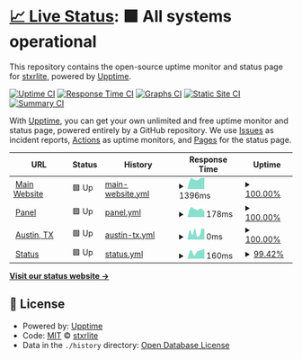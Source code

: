 # [📈 Live Status](https://status.xoro-hosting.com): <!--live status--> **🟩 All systems operational**

This repository contains the open-source uptime monitor and status page for [stxrlite](twitch.tv/xxitzreaper), powered by [Upptime](https://github.com/upptime/upptime).

[![Uptime CI](https://github.com/stxrlite/xoro-updates/workflows/Uptime%20CI/badge.svg)](https://github.com/stxrlite/xoro-updates/actions?query=workflow%3A%22Uptime+CI%22)
[![Response Time CI](https://github.com/stxrlite/xoro-updates/workflows/Response%20Time%20CI/badge.svg)](https://github.com/stxrlite/xoro-updates/actions?query=workflow%3A%22Response+Time+CI%22)
[![Graphs CI](https://github.com/stxrlite/xoro-updates/workflows/Graphs%20CI/badge.svg)](https://github.com/stxrlite/xoro-updates/actions?query=workflow%3A%22Graphs+CI%22)
[![Static Site CI](https://github.com/stxrlite/xoro-updates/workflows/Static%20Site%20CI/badge.svg)](https://github.com/stxrlite/xoro-updates/actions?query=workflow%3A%22Static+Site+CI%22)
[![Summary CI](https://github.com/stxrlite/xoro-updates/workflows/Summary%20CI/badge.svg)](https://github.com/stxrlite/xoro-updates/actions?query=workflow%3A%22Summary+CI%22)

With [Upptime](https://upptime.js.org), you can get your own unlimited and free uptime monitor and status page, powered entirely by a GitHub repository. We use [Issues](https://github.com/stxrlite/xoro-updates/issues) as incident reports, [Actions](https://github.com/stxrlite/xoro-updates/actions) as uptime monitors, and [Pages](https://status.xoro-hosting.com) for the status page.

<!--start: status pages-->
<!-- This summary is generated by Upptime (https://github.com/upptime/upptime) -->
<!-- Do not edit this manually, your changes will be overwritten -->
<!-- prettier-ignore -->
| URL | Status | History | Response Time | Uptime |
| --- | ------ | ------- | ------------- | ------ |
| <img alt="" src="https://icons.duckduckgo.com/ip3/xoro-hosting.com.ico" height="13"> [Main Website](https://xoro-hosting.com) | 🟩 Up | [main-website.yml](https://github.com/stxrlite/xoro-updates/commits/HEAD/history/main-website.yml) | <details><summary><img alt="Response time graph" src="./graphs/main-website/response-time-week.png" height="20"> 1396ms</summary><br><a href="https://status.xoro-hosting.com/history/main-website"><img alt="Response time 1396" src="https://img.shields.io/endpoint?url=https%3A%2F%2Fraw.githubusercontent.com%2Fstxrlite%2Fxoro-updates%2FHEAD%2Fapi%2Fmain-website%2Fresponse-time.json"></a><br><a href="https://status.xoro-hosting.com/history/main-website"><img alt="24-hour response time 1401" src="https://img.shields.io/endpoint?url=https%3A%2F%2Fraw.githubusercontent.com%2Fstxrlite%2Fxoro-updates%2FHEAD%2Fapi%2Fmain-website%2Fresponse-time-day.json"></a><br><a href="https://status.xoro-hosting.com/history/main-website"><img alt="7-day response time 1396" src="https://img.shields.io/endpoint?url=https%3A%2F%2Fraw.githubusercontent.com%2Fstxrlite%2Fxoro-updates%2FHEAD%2Fapi%2Fmain-website%2Fresponse-time-week.json"></a><br><a href="https://status.xoro-hosting.com/history/main-website"><img alt="30-day response time 1396" src="https://img.shields.io/endpoint?url=https%3A%2F%2Fraw.githubusercontent.com%2Fstxrlite%2Fxoro-updates%2FHEAD%2Fapi%2Fmain-website%2Fresponse-time-month.json"></a><br><a href="https://status.xoro-hosting.com/history/main-website"><img alt="1-year response time 1396" src="https://img.shields.io/endpoint?url=https%3A%2F%2Fraw.githubusercontent.com%2Fstxrlite%2Fxoro-updates%2FHEAD%2Fapi%2Fmain-website%2Fresponse-time-year.json"></a></details> | <details><summary><a href="https://status.xoro-hosting.com/history/main-website">100.00%</a></summary><a href="https://status.xoro-hosting.com/history/main-website"><img alt="All-time uptime 100.00%" src="https://img.shields.io/endpoint?url=https%3A%2F%2Fraw.githubusercontent.com%2Fstxrlite%2Fxoro-updates%2FHEAD%2Fapi%2Fmain-website%2Fuptime.json"></a><br><a href="https://status.xoro-hosting.com/history/main-website"><img alt="24-hour uptime 100.00%" src="https://img.shields.io/endpoint?url=https%3A%2F%2Fraw.githubusercontent.com%2Fstxrlite%2Fxoro-updates%2FHEAD%2Fapi%2Fmain-website%2Fuptime-day.json"></a><br><a href="https://status.xoro-hosting.com/history/main-website"><img alt="7-day uptime 100.00%" src="https://img.shields.io/endpoint?url=https%3A%2F%2Fraw.githubusercontent.com%2Fstxrlite%2Fxoro-updates%2FHEAD%2Fapi%2Fmain-website%2Fuptime-week.json"></a><br><a href="https://status.xoro-hosting.com/history/main-website"><img alt="30-day uptime 100.00%" src="https://img.shields.io/endpoint?url=https%3A%2F%2Fraw.githubusercontent.com%2Fstxrlite%2Fxoro-updates%2FHEAD%2Fapi%2Fmain-website%2Fuptime-month.json"></a><br><a href="https://status.xoro-hosting.com/history/main-website"><img alt="1-year uptime 100.00%" src="https://img.shields.io/endpoint?url=https%3A%2F%2Fraw.githubusercontent.com%2Fstxrlite%2Fxoro-updates%2FHEAD%2Fapi%2Fmain-website%2Fuptime-year.json"></a></details>
| <img alt="" src="https://icons.duckduckgo.com/ip3/portal.xoro-hosting.com.ico" height="13"> [Panel](https://portal.xoro-hosting.com) | 🟩 Up | [panel.yml](https://github.com/stxrlite/xoro-updates/commits/HEAD/history/panel.yml) | <details><summary><img alt="Response time graph" src="./graphs/panel/response-time-week.png" height="20"> 178ms</summary><br><a href="https://status.xoro-hosting.com/history/panel"><img alt="Response time 178" src="https://img.shields.io/endpoint?url=https%3A%2F%2Fraw.githubusercontent.com%2Fstxrlite%2Fxoro-updates%2FHEAD%2Fapi%2Fpanel%2Fresponse-time.json"></a><br><a href="https://status.xoro-hosting.com/history/panel"><img alt="24-hour response time 166" src="https://img.shields.io/endpoint?url=https%3A%2F%2Fraw.githubusercontent.com%2Fstxrlite%2Fxoro-updates%2FHEAD%2Fapi%2Fpanel%2Fresponse-time-day.json"></a><br><a href="https://status.xoro-hosting.com/history/panel"><img alt="7-day response time 178" src="https://img.shields.io/endpoint?url=https%3A%2F%2Fraw.githubusercontent.com%2Fstxrlite%2Fxoro-updates%2FHEAD%2Fapi%2Fpanel%2Fresponse-time-week.json"></a><br><a href="https://status.xoro-hosting.com/history/panel"><img alt="30-day response time 178" src="https://img.shields.io/endpoint?url=https%3A%2F%2Fraw.githubusercontent.com%2Fstxrlite%2Fxoro-updates%2FHEAD%2Fapi%2Fpanel%2Fresponse-time-month.json"></a><br><a href="https://status.xoro-hosting.com/history/panel"><img alt="1-year response time 178" src="https://img.shields.io/endpoint?url=https%3A%2F%2Fraw.githubusercontent.com%2Fstxrlite%2Fxoro-updates%2FHEAD%2Fapi%2Fpanel%2Fresponse-time-year.json"></a></details> | <details><summary><a href="https://status.xoro-hosting.com/history/panel">100.00%</a></summary><a href="https://status.xoro-hosting.com/history/panel"><img alt="All-time uptime 100.00%" src="https://img.shields.io/endpoint?url=https%3A%2F%2Fraw.githubusercontent.com%2Fstxrlite%2Fxoro-updates%2FHEAD%2Fapi%2Fpanel%2Fuptime.json"></a><br><a href="https://status.xoro-hosting.com/history/panel"><img alt="24-hour uptime 100.00%" src="https://img.shields.io/endpoint?url=https%3A%2F%2Fraw.githubusercontent.com%2Fstxrlite%2Fxoro-updates%2FHEAD%2Fapi%2Fpanel%2Fuptime-day.json"></a><br><a href="https://status.xoro-hosting.com/history/panel"><img alt="7-day uptime 100.00%" src="https://img.shields.io/endpoint?url=https%3A%2F%2Fraw.githubusercontent.com%2Fstxrlite%2Fxoro-updates%2FHEAD%2Fapi%2Fpanel%2Fuptime-week.json"></a><br><a href="https://status.xoro-hosting.com/history/panel"><img alt="30-day uptime 100.00%" src="https://img.shields.io/endpoint?url=https%3A%2F%2Fraw.githubusercontent.com%2Fstxrlite%2Fxoro-updates%2FHEAD%2Fapi%2Fpanel%2Fuptime-month.json"></a><br><a href="https://status.xoro-hosting.com/history/panel"><img alt="1-year uptime 100.00%" src="https://img.shields.io/endpoint?url=https%3A%2F%2Fraw.githubusercontent.com%2Fstxrlite%2Fxoro-updates%2FHEAD%2Fapi%2Fpanel%2Fuptime-year.json"></a></details>
| <img alt="" src="https://icons.duckduckgo.com/ip3/null.ico" height="13"> [Austin, TX](102.129.215.151) | 🟩 Up | [austin-tx.yml](https://github.com/stxrlite/xoro-updates/commits/HEAD/history/austin-tx.yml) | <details><summary><img alt="Response time graph" src="./graphs/austin-tx/response-time-week.png" height="20"> 0ms</summary><br><a href="https://status.xoro-hosting.com/history/austin-tx"><img alt="Response time 0" src="https://img.shields.io/endpoint?url=https%3A%2F%2Fraw.githubusercontent.com%2Fstxrlite%2Fxoro-updates%2FHEAD%2Fapi%2Faustin-tx%2Fresponse-time.json"></a><br><a href="https://status.xoro-hosting.com/history/austin-tx"><img alt="24-hour response time 0" src="https://img.shields.io/endpoint?url=https%3A%2F%2Fraw.githubusercontent.com%2Fstxrlite%2Fxoro-updates%2FHEAD%2Fapi%2Faustin-tx%2Fresponse-time-day.json"></a><br><a href="https://status.xoro-hosting.com/history/austin-tx"><img alt="7-day response time 0" src="https://img.shields.io/endpoint?url=https%3A%2F%2Fraw.githubusercontent.com%2Fstxrlite%2Fxoro-updates%2FHEAD%2Fapi%2Faustin-tx%2Fresponse-time-week.json"></a><br><a href="https://status.xoro-hosting.com/history/austin-tx"><img alt="30-day response time 0" src="https://img.shields.io/endpoint?url=https%3A%2F%2Fraw.githubusercontent.com%2Fstxrlite%2Fxoro-updates%2FHEAD%2Fapi%2Faustin-tx%2Fresponse-time-month.json"></a><br><a href="https://status.xoro-hosting.com/history/austin-tx"><img alt="1-year response time 0" src="https://img.shields.io/endpoint?url=https%3A%2F%2Fraw.githubusercontent.com%2Fstxrlite%2Fxoro-updates%2FHEAD%2Fapi%2Faustin-tx%2Fresponse-time-year.json"></a></details> | <details><summary><a href="https://status.xoro-hosting.com/history/austin-tx">100.00%</a></summary><a href="https://status.xoro-hosting.com/history/austin-tx"><img alt="All-time uptime 100.00%" src="https://img.shields.io/endpoint?url=https%3A%2F%2Fraw.githubusercontent.com%2Fstxrlite%2Fxoro-updates%2FHEAD%2Fapi%2Faustin-tx%2Fuptime.json"></a><br><a href="https://status.xoro-hosting.com/history/austin-tx"><img alt="24-hour uptime 100.00%" src="https://img.shields.io/endpoint?url=https%3A%2F%2Fraw.githubusercontent.com%2Fstxrlite%2Fxoro-updates%2FHEAD%2Fapi%2Faustin-tx%2Fuptime-day.json"></a><br><a href="https://status.xoro-hosting.com/history/austin-tx"><img alt="7-day uptime 100.00%" src="https://img.shields.io/endpoint?url=https%3A%2F%2Fraw.githubusercontent.com%2Fstxrlite%2Fxoro-updates%2FHEAD%2Fapi%2Faustin-tx%2Fuptime-week.json"></a><br><a href="https://status.xoro-hosting.com/history/austin-tx"><img alt="30-day uptime 100.00%" src="https://img.shields.io/endpoint?url=https%3A%2F%2Fraw.githubusercontent.com%2Fstxrlite%2Fxoro-updates%2FHEAD%2Fapi%2Faustin-tx%2Fuptime-month.json"></a><br><a href="https://status.xoro-hosting.com/history/austin-tx"><img alt="1-year uptime 100.00%" src="https://img.shields.io/endpoint?url=https%3A%2F%2Fraw.githubusercontent.com%2Fstxrlite%2Fxoro-updates%2FHEAD%2Fapi%2Faustin-tx%2Fuptime-year.json"></a></details>
| <img alt="" src="https://icons.duckduckgo.com/ip3/status.xoro-hosting.com.ico" height="13"> [Status](https://status.xoro-hosting.com) | 🟩 Up | [status.yml](https://github.com/stxrlite/xoro-updates/commits/HEAD/history/status.yml) | <details><summary><img alt="Response time graph" src="./graphs/status/response-time-week.png" height="20"> 160ms</summary><br><a href="https://status.xoro-hosting.com/history/status"><img alt="Response time 160" src="https://img.shields.io/endpoint?url=https%3A%2F%2Fraw.githubusercontent.com%2Fstxrlite%2Fxoro-updates%2FHEAD%2Fapi%2Fstatus%2Fresponse-time.json"></a><br><a href="https://status.xoro-hosting.com/history/status"><img alt="24-hour response time 176" src="https://img.shields.io/endpoint?url=https%3A%2F%2Fraw.githubusercontent.com%2Fstxrlite%2Fxoro-updates%2FHEAD%2Fapi%2Fstatus%2Fresponse-time-day.json"></a><br><a href="https://status.xoro-hosting.com/history/status"><img alt="7-day response time 160" src="https://img.shields.io/endpoint?url=https%3A%2F%2Fraw.githubusercontent.com%2Fstxrlite%2Fxoro-updates%2FHEAD%2Fapi%2Fstatus%2Fresponse-time-week.json"></a><br><a href="https://status.xoro-hosting.com/history/status"><img alt="30-day response time 160" src="https://img.shields.io/endpoint?url=https%3A%2F%2Fraw.githubusercontent.com%2Fstxrlite%2Fxoro-updates%2FHEAD%2Fapi%2Fstatus%2Fresponse-time-month.json"></a><br><a href="https://status.xoro-hosting.com/history/status"><img alt="1-year response time 160" src="https://img.shields.io/endpoint?url=https%3A%2F%2Fraw.githubusercontent.com%2Fstxrlite%2Fxoro-updates%2FHEAD%2Fapi%2Fstatus%2Fresponse-time-year.json"></a></details> | <details><summary><a href="https://status.xoro-hosting.com/history/status">99.42%</a></summary><a href="https://status.xoro-hosting.com/history/status"><img alt="All-time uptime 99.42%" src="https://img.shields.io/endpoint?url=https%3A%2F%2Fraw.githubusercontent.com%2Fstxrlite%2Fxoro-updates%2FHEAD%2Fapi%2Fstatus%2Fuptime.json"></a><br><a href="https://status.xoro-hosting.com/history/status"><img alt="24-hour uptime 100.00%" src="https://img.shields.io/endpoint?url=https%3A%2F%2Fraw.githubusercontent.com%2Fstxrlite%2Fxoro-updates%2FHEAD%2Fapi%2Fstatus%2Fuptime-day.json"></a><br><a href="https://status.xoro-hosting.com/history/status"><img alt="7-day uptime 99.42%" src="https://img.shields.io/endpoint?url=https%3A%2F%2Fraw.githubusercontent.com%2Fstxrlite%2Fxoro-updates%2FHEAD%2Fapi%2Fstatus%2Fuptime-week.json"></a><br><a href="https://status.xoro-hosting.com/history/status"><img alt="30-day uptime 99.42%" src="https://img.shields.io/endpoint?url=https%3A%2F%2Fraw.githubusercontent.com%2Fstxrlite%2Fxoro-updates%2FHEAD%2Fapi%2Fstatus%2Fuptime-month.json"></a><br><a href="https://status.xoro-hosting.com/history/status"><img alt="1-year uptime 99.42%" src="https://img.shields.io/endpoint?url=https%3A%2F%2Fraw.githubusercontent.com%2Fstxrlite%2Fxoro-updates%2FHEAD%2Fapi%2Fstatus%2Fuptime-year.json"></a></details>

<!--end: status pages-->

[**Visit our status website →**](https://status.xoro-hosting.com)

## 📄 License

- Powered by: [Upptime](https://github.com/upptime/upptime)
- Code: [MIT](./LICENSE) © [stxrlite](twitch.tv/xxitzreaper)
- Data in the `./history` directory: [Open Database License](https://opendatacommons.org/licenses/odbl/1-0/)
